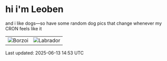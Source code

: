 # hi i'm Leoben

and i like dogs—so have some random dog pics that change whenever my CRON feels like it

|  |  |
|--------|----------|
| ![Borzoi](https://random-dog-vercel.vercel.app/api/random-borzoi?v=1749826431) | ![Labrador](https://random-dog-vercel.vercel.app/api/random-labrador?v=1749826431) |

Last updated: 2025-06-13 14:53 UTC
